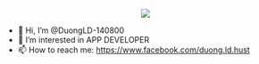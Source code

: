 <p align="center">
  <img src="https://github.com/DuongLD-140800/DuongLD-140800/blob/main/ezgif-6-78c0b9250975.gif">
</p>

- 👋 Hi, I’m @DuongLD-140800
- 👀 I’m interested in APP DEVELOPER
- 📫 How to reach me: https://www.facebook.com/duong.ld.hust

<!---
DuongLD-140800/DuongLD-140800 is a ✨ special ✨ repository because its `README.md` (this file) appears on your GitHub profile.
You can click the Preview link to take a look at your changes.
--->
